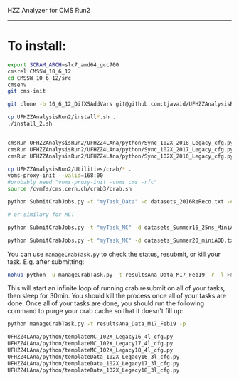 HZZ Analyzer for CMS Run2

------

# To install:

```bash
export SCRAM_ARCH=slc7_amd64_gcc700
cmsrel CMSSW_10_6_12
cd CMSSW_10_6_12/src
cmsenv
git cms-init

git clone -b 10_6_12_DifXSAddVars git@github.com:tjavaid/UFHZZAnalysisRun2.git

cp UFHZZAnalysisRun2/install*.sh .
./install_2.sh


cmsRun UFHZZAnalysisRun2/UFHZZ4LAna/python/Sync_102X_2018_Legacy_cfg.py
cmsRun UFHZZAnalysisRun2/UFHZZ4LAna/python/Sync_102X_2017_Legacy_cfg.py
cmsRun UFHZZAnalysisRun2/UFHZZ4LAna/python/Sync_102X_2016_Legacy_cfg.py

cp UFHZZAnalysisRun2/Utilities/crab/* .
voms-proxy-init --valid=168:00
#probably need "voms-proxy-init -voms cms -rfc"
source /cvmfs/cms.cern.ch/crab3/crab.sh

python SubmitCrabJobs.py -t "myTask_Data" -d datasets_2016ReReco.txt -c UFHZZAnalysisRun2/UFHZZ4LAna/python/templateData_80X_M1703Feb_2l_cfg.py

# or similary for MC:

python SubmitCrabJobs.py -t "myTask_MC" -d datasets_Summer16_25ns_MiniAOD.txt -c UFHZZAnalysisRun2/UFHZZ4LAna/python/templateMC_80X_M17_4l_cfg.py

python SubmitCrabJobs.py -t "myTask_MC" -d datasets_Summer20_miniAOD.txt -c UFHZZAnalysisRun2/UFHZZ4LAna/python/templateMC_102X_Legacy18_4l_cfg.py

```

You can use `manageCrabTask.py` to check the status, resubmit, or kill your task. E.g. after submitting:

```bash
nohup python -u manageCrabTask.py -t resultsAna_Data_M17_Feb19 -r -l >& managedata.log &
```

This will start an infinite loop of running crab resubmit on all of your tasks, then sleep for 30min. You should kill the process once all of your tasks are done. Once all of your tasks are done, you should run the following command to purge your crab cache so that it doesn't fill up:

```bash
python manageCrabTask.py -t resultsAna_Data_M17_Feb19 -p

UFHZZ4LAna/python/templateMC_102X_Legacy16_4l_cfg.py
UFHZZ4LAna/python/templateMC_102X_Legacy17_4l_cfg.py
UFHZZ4LAna/python/templateMC_102X_Legacy18_4l_cfg.py
UFHZZ4LAna/python/templateData_102X_Legacy16_3l_cfg.py
UFHZZ4LAna/python/templateData_102X_Legacy17_3l_cfg.py
UFHZZ4LAna/python/templateData_102X_Legacy18_3l_cfg.py
```
